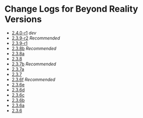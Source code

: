 # Change Logs for Beyond Reality Versions

* [2.4.0-r1](CHANGELOG_2.4.0-r1.md) *dev*
* [2.3.9-r2](CHANGELOG_2.3.9-r2.md) *Recommended*
* [2.3.9-r1](CHANGELOG_2.3.9-r1.md)
* [2.3.8b](CHANGELOG_2.3.8b.md) *Recommended*
* [2.3.8a](CHANGELOG_2.3.8a.md)
* [2.3.8](CHANGELOG_2.3.8.md)
* [2.3.7b](CHANGELOG_2.3.7b.md) *Recommended*
* [2.3.7a](CHANGELOG_2.3.7a.md)
* [2.3.7](CHANGELOG_2.3.7.md)
* [2.3.6f](CHANGELOG_2.3.6f.md) *Recommended*
* [2.3.6e](CHANGELOG_2.3.6e.md)
* [2.3.6d](CHANGELOG_2.3.6d.md)
* [2.3.6c](CHANGELOG_2.3.6c.md)
* [2.3.6b](CHANGELOG_2.3.6b.md)
* [2.3.6a](CHANGELOG_2.3.6a.md)
* [2.3.6](CHANGELOG_2.3.6.md)
